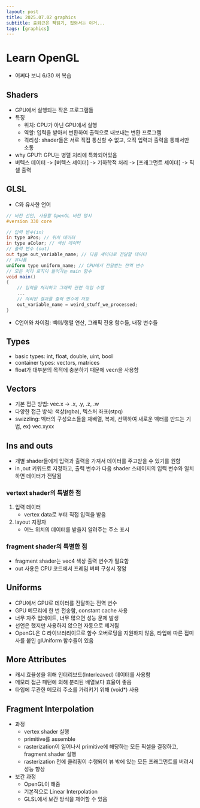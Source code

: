 ```yaml
---
layout: post
title: 2025.07.02 graphics
subtitle: 출퇴근은 책읽기, 집와서는 이거...
tags: [graphics]
---
```


# Learn OpenGL

- 어쩌다 보니 6/30 꺼 복습

## Shaders

- GPU에서 실행되는 작은 프로그램들
- 특징
  - 위치: CPU가 아닌 GPU에서 실행
  - 역할: 입력을 받아서 변환하여 출력으로 내보내는 변환 프로그램
  - 격리성: shader들은 서로 직접 통신할 수 없고, 오직 입력과 출력을 통해서만 소통
- why GPU?: GPU는 병렬 처리에 특화되어있음
- 버텍스 데이터 -> [버텍스 셰이더] -> 기하학적 처리 -> [프래그먼트 셰이더] -> 픽셀 출력

## GLSL

- C와 유사한 언어

```glsl
// 버전 선언, 사용할 OpenGL 버전 명시
#version 330 core

// 입력 변수(in)
in type aPos; // 위치 데이터
in type aColor; // 색상 데이터
// 출력 변수 (out)
out type out_variable_name; // 다음 셰이더로 전달할 데이터
// 유니폼
uniform type uniform_name; // CPU에서 전달받는 전역 변수
// 모든 처리 로직이 들어가는 main 함수
void main()
{
    // 입력을 처리하고 그래픽 관련 작업 수행
    ...
    // 처리된 결과를 출력 변수에 저장
    out_variable_name = weird_stuff_we_processed;
}
```

- C언어와 차이점: 벡터/행렬 연산, 그래픽 전용 함수들, 내장 변수들

## Types

- basic types: int, float, double, uint, bool
- container types: vectors, matrices
- float가 대부분의 목적에 충분하기 때문에 vecn을 사용함

## Vectors

- 기본 접근 방법: vec.x -> .x, .y, .z, .w
- 다양한 접근 방식: 색상(rgba), 텍스처 좌표(stpq)
- swizzling: 벡터의 구성요소들을 재배열, 복제, 선택하여 새로운 벡터를 만드는 기법, ex) vec.xyxx

## Ins and outs

- 개별 shader들에게 입력과 출력을 가져서 데이터를 주고받을 수 있기를 원함
- in ,out 키워드로 지정하고, 출력 변수가 다음 shader 스테이지의 입력 변수와 일치하면 데이터가 전달됨

### vertext shader의 특별한 점

1. 입력 데이터
    - vertex data로 부터 직접 입력을 받음
2. layout 지정자
    - 어느 위치의 데이터를 받을지 알려주는 주소 표시

### fragment shader의 특별한 점

- fragment shader는 vec4 색상 출력 변수가 필요함
- out 사용은 CPU 코드에서 프레임 버퍼 구성시 정암

## Uniforms

- CPU에서 GPU로 데이터를 전달하는 전역 변수
- GPU 메모리에 한 번 전송함, constant cache 사용
- 너무 자주 업데이트, 너무 많으면 성능 문제 발생
- 선언은 했지만 사용하지 않으면 자동으로 제거됨
- OpenGL은 C 라이브러리이므로 함수 오버로딩을 지원하지 않음, 타입에 따른 접미사를 붙인 glUniform 함수들이 있음

## More Attributes

- 캐시 효율성을 위해 인터리브드(Interleaved) 데이터를 사용함
- 메모리 접근 패턴에 의해 분리된 배열보다 효율이 좋음
- 타입에 무관한 메모리 주소를 가리키기 위해 (void*) 사용

## Fragment Interpolation

- 과정
  - vertex shader 실행
  - primitive를 assemble
  - rasterization이 일어나서 primitive에 해당하는 모든 픽셀을 결정하고, fragment shader 실행
  - rasterization 전에 클리핑이 수행되어 뷰 밖에 있는 모든 프래그먼트를 버려서 성능 향상
- 보간 과정
  - OpenGL이 해줌
  - 기본적으로 Linear Interpolation
  - GLSL에서 보간 방식을 제어할 수 있음